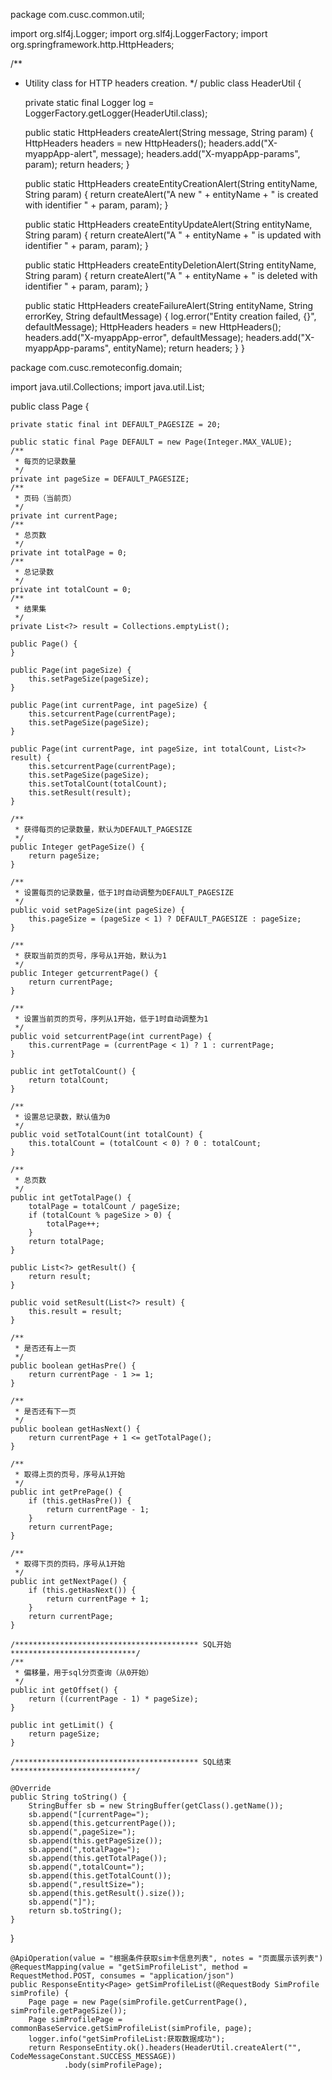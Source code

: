 package com.cusc.common.util;

import org.slf4j.Logger;
import org.slf4j.LoggerFactory;
import org.springframework.http.HttpHeaders;

/**
 * Utility class for HTTP headers creation.
 */
public class HeaderUtil {

    private static final Logger log = LoggerFactory.getLogger(HeaderUtil.class);

    public static HttpHeaders createAlert(String message, String param) {
        HttpHeaders headers = new HttpHeaders();
        headers.add("X-myappApp-alert", message);
        headers.add("X-myappApp-params", param);
        return headers;
    }

    public static HttpHeaders createEntityCreationAlert(String entityName, String param) {
        return createAlert("A new " + entityName + " is created with identifier " + param, param);
    }

    public static HttpHeaders createEntityUpdateAlert(String entityName, String param) {
        return createAlert("A " + entityName + " is updated with identifier " + param, param);
    }

    public static HttpHeaders createEntityDeletionAlert(String entityName, String param) {
        return createAlert("A " + entityName + " is deleted with identifier " + param, param);
    }

    public static HttpHeaders createFailureAlert(String entityName, String errorKey, String defaultMessage) {
        log.error("Entity creation failed, {}", defaultMessage);
        HttpHeaders headers = new HttpHeaders();
        headers.add("X-myappApp-error", defaultMessage);
        headers.add("X-myappApp-params", entityName);
        return headers;
    }
}







package com.cusc.remoteconfig.domain;

import java.util.Collections;
import java.util.List;

public class Page {

	private static final int DEFAULT_PAGESIZE = 20;

	public static final Page DEFAULT = new Page(Integer.MAX_VALUE);
	/**
	 * 每页的记录数量
	 */
	private int pageSize = DEFAULT_PAGESIZE;
	/**
	 * 页码（当前页）
	 */
	private int currentPage;
	/**
	 * 总页数
	 */
	private int totalPage = 0;
	/**
	 * 总记录数
	 */
	private int totalCount = 0;
	/**
	 * 结果集
	 */
	private List<?> result = Collections.emptyList();

	public Page() {
	}

	public Page(int pageSize) {
		this.setPageSize(pageSize);
	}

	public Page(int currentPage, int pageSize) {
		this.setcurrentPage(currentPage);
		this.setPageSize(pageSize);
	}

	public Page(int currentPage, int pageSize, int totalCount, List<?> result) {
		this.setcurrentPage(currentPage);
		this.setPageSize(pageSize);
		this.setTotalCount(totalCount);
		this.setResult(result);
	}

	/**
	 * 获得每页的记录数量，默认为DEFAULT_PAGESIZE
	 */
	public Integer getPageSize() {
		return pageSize;
	}

	/**
	 * 设置每页的记录数量，低于1时自动调整为DEFAULT_PAGESIZE
	 */
	public void setPageSize(int pageSize) {
		this.pageSize = (pageSize < 1) ? DEFAULT_PAGESIZE : pageSize;
	}

	/**
	 * 获取当前页的页号，序号从1开始，默认为1
	 */
	public Integer getcurrentPage() {
		return currentPage;
	}

	/**
	 * 设置当前页的页号，序列从1开始，低于1时自动调整为1
	 */
	public void setcurrentPage(int currentPage) {
		this.currentPage = (currentPage < 1) ? 1 : currentPage;
	}

	public int getTotalCount() {
		return totalCount;
	}

	/**
	 * 设置总记录数，默认值为0
	 */
	public void setTotalCount(int totalCount) {
		this.totalCount = (totalCount < 0) ? 0 : totalCount;
	}

	/**
	 * 总页数
	 */
	public int getTotalPage() {
		totalPage = totalCount / pageSize;
		if (totalCount % pageSize > 0) {
			totalPage++;
		}
		return totalPage;
	}

	public List<?> getResult() {
		return result;
	}

	public void setResult(List<?> result) {
		this.result = result;
	}

	/**
	 * 是否还有上一页
	 */
	public boolean getHasPre() {
		return currentPage - 1 >= 1;
	}

	/**
	 * 是否还有下一页
	 */
	public boolean getHasNext() {
		return currentPage + 1 <= getTotalPage();
	}

	/**
	 * 取得上页的页号，序号从1开始
	 */
	public int getPrePage() {
		if (this.getHasPre()) {
			return currentPage - 1;
		}
		return currentPage;
	}

	/**
	 * 取得下页的页码，序号从1开始
	 */
	public int getNextPage() {
		if (this.getHasNext()) {
			return currentPage + 1;
		}
		return currentPage;
	}

	/***************************************** SQL开始 ****************************/
	/**
	 * 偏移量，用于sql分页查询（从0开始）
	 */
	public int getOffset() {
		return ((currentPage - 1) * pageSize);
	}

	public int getLimit() {
		return pageSize;
	}

	/***************************************** SQL结束 ****************************/

	@Override
	public String toString() {
		StringBuffer sb = new StringBuffer(getClass().getName());
		sb.append("[currentPage=");
		sb.append(this.getcurrentPage());
		sb.append(",pageSize=");
		sb.append(this.getPageSize());
		sb.append(",totalPage=");
		sb.append(this.getTotalPage());
		sb.append(",totalCount=");
		sb.append(this.getTotalCount());
		sb.append(",resultSize=");
		sb.append(this.getResult().size());
		sb.append("]");
		return sb.toString();
	}
}





	
	@ApiOperation(value = "根据条件获取sim卡信息列表", notes = "页面展示该列表")
	@RequestMapping(value = "getSimProfileList", method = RequestMethod.POST, consumes = "application/json")
	public ResponseEntity<Page> getSimProfileList(@RequestBody SimProfile simProfile) {
		Page page = new Page(simProfile.getCurrentPage(), simProfile.getPageSize());
		Page simProfilePage = commonBaseService.getSimProfileList(simProfile, page);
		logger.info("getSimProfileList:获取数据成功");
		return ResponseEntity.ok().headers(HeaderUtil.createAlert("", CodeMessageConstant.SUCCESS_MESSAGE))
				.body(simProfilePage);
